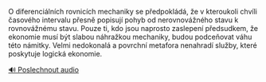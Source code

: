 
O diferenciálních rovnicích mechaniky se předpokládá, že v kteroukoli chvíli časového intervalu přesně popisují pohyb od nerovnovážného stavu k rovnovážnému stavu. Pouze ti, kdo jsou naprosto zaslepení předsudkem, že ekonomie musí být slabou náhražkou mechaniky, budou podceňovat váhu této námitky. Velmi nedokonalá a povrchní metafora nenahradí služby, které poskytuje logická ekonomie.

[🔊 Poslechnout audio](/data/7-paragraphs/audio/chapter_63/para_002-O-diferencilnch-rovnicch-mechaniky-se-pedpokl.mp3)
